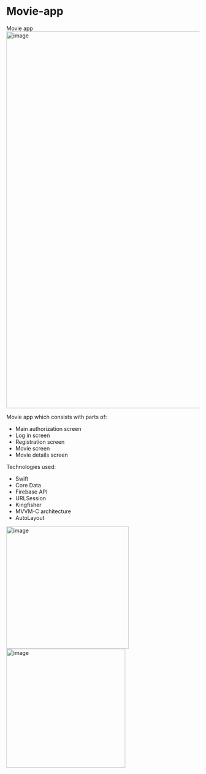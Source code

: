 # Movie-app
Movie app
<img width="982" alt="image" src="https://user-images.githubusercontent.com/90902029/207602326-3b382ac7-3cba-46a0-9595-44d176c3db96.png">

Movie app which consists with parts of: 
* Main authorization screen
* Log in screen 
* Registration screen 
* Movie screen
* Movie details screen

Technologies used: 
* Swift
* Core Data
* Firebase API
* URLSession
* Kingfisher
* MVVM-C architecture
* AutoLayout

<img width="319" alt="image" src="https://user-images.githubusercontent.com/90902029/207602918-43385ab6-d948-46a4-8eda-5120f9e3d5d2.png">
<img width="310" alt="image" src="https://user-images.githubusercontent.com/90902029/207602948-04219e4c-5efd-49ca-ac1d-ecb17245feca.png">
